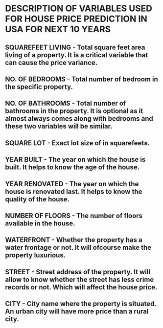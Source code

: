 # DESCRIPTION OF VARIABLES USED FOR HOUSE PRICE PREDICTION IN USA FOR NEXT 10 YEARS


## SQUAREFEET LIVING - Total square feet area living of a property. It is a critical variable that can cause the price variance.
## NO. OF BEDROOMS - Total number of bedroom in the specific property.
## NO. OF BATHROOMS - Total number of bathrooms in the property. It is optional as it almost always comes along with bedrooms and these two variables will be similar.
## SQUARE LOT - Exact lot size of in squarefeets.
## YEAR BUILT - The year on which the house is built. It helps to know the age of the house.
## YEAR RENOVATED - The year on which the house is renovated last. It helps to know the quality of the house.
## NUMBER OF FLOORS - The number of floors available in the house. 
## WATERFRONT - Whether the property has a water frontage or not. It will ofcourse make the property luxurious.
## STREET - Street address of the property. It will allow to know whether the street has less crime records or not. Which will affect the house price.
## CITY - City name where the property is situated. An urban city will have more price than a rural city.

